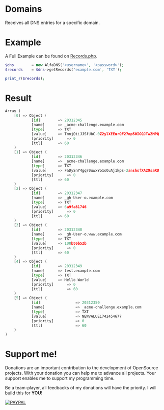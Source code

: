 # Domains
Receives all DNS entries for a specific domain.

# Example
A Full Example can be found on [Records.php](Records.php).

```php
$dns		= new AlfaDNS('<username>', '<password>');
$records	= $dns->getRecords('example.com', 'TXT');

print_r($records);
```

# Result
```python
Array (
    [0] => Object (
            [id]		=> 20312345
            [name]		=> _acme-challenge.example.com
            [type]		=> TXT
            [value]		=> TmnjQiiJJSfUbC-0Z2ylXEEurQF27mp50ICQJTwZMPQ
            [priority]    	=> 0
            [ttl]		=> 60
    )
    [1] => Object (
            [id]		=> 20312346
            [name]		=> _acme-challenge.example.com
            [type]		=> TXT
            [value]		=> FaDySnY4gq70uwxYo1oOuAj1kps-2anshsfXA29saRU
            [priority]    	=> 0
            [ttl]		=> 60
    )
    [2] => Object (
            [id]		=> 20312347
            [name]		=> _gh-User-o.example.com
            [type]		=> TXT
            [value]		=> 6a9fa81746
            [priority]    	=> 0
            [ttl]		=> 60
    )
    [3] => Object (
            [id]		=> 20312348
            [name]		=> _gh-User-o.www.example.com
            [type]		=> TXT
            [value]		=> 100b86b52b
            [priority]    	=> 0
            [ttl]		=> 60
    )
    [4] => Object (
            [id]		=> 20312349
            [name]		=> test.example.com
            [type]		=> TXT
            [value]		=> Hello World
            [priority]    	=> 0
            [ttl]        	=> 60
    )
    [5] => Object (
            [id]                => 20312350
            [name]              => _acme-challenge.example.com
            [type]              => TXT
            [value]             => NEWVALUE1742454677
            [priority]          => 0
            [ttl]               => 60
    )
)
```

# Support me!
Donations are an important contribution to the development of OpenSource projects. With your donation you can help me to advance all projects. Your support enables me to support my programming time.

Be a team-player, all feedbacks of my donations will have the priority. I will build this for **YOU**!

[![PAYPAL]](https://paypal.me/debitdirect)

[PAYPAL]: https://img.shields.io/badge/PayPal-%24?style=for-the-badge&logo=paypal&color=%23169BD7
